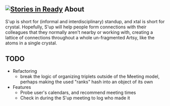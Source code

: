 [![Stories in Ready](https://badge.waffle.io/ilyakava/xtal.png?label=ready&title=Ready)](https://waffle.io/ilyakava/xtal)
About
---

S'up is short for (informal and interdisciplinary) standup, and xtal is short for crystal. Hopefully, S'up will help people form connections with their colleagues that they normally aren't nearby or working with, creating a lattice of connections throughout a whole un-fragmented Artsy, like the atoms in a single crystal.

TODO
---

* Refactoring
    * break the logic of organizing triplets outside of the Meeting model, perhaps making the used "ranks" hash into an object of its own
* Features
    * Probe user's calendars, and recommend meeting times
    * Check in during the S'up meeting to log who made it


